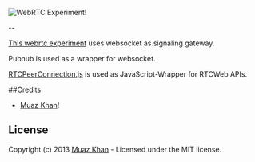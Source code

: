 ![WebRTC Experiment!](https://muazkh.appspot.com/images/WebRTC.png)

--

[This webrtc experiment](https://webrtc-experiment.appspot.com/websocket/) uses websocket as signaling gateway.

Pubnub is used as a wrapper for websocket.

[RTCPeerConnection.js](https://bit.ly/RTCPeerConnection) is used as JavaScript-Wrapper for RTCWeb APIs.

##Credits

* [Muaz Khan](http://github.com/muaz-khan)!

## License
Copyright (c) 2013 [Muaz Khan](https://plus.google.com/100325991024054712503) - Licensed under the MIT license.